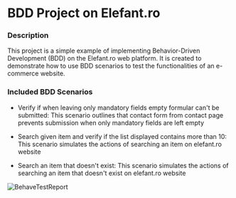 # BDD Project on Elefant.ro

### Description
  This project is a simple example of implementing Behavior-Driven Development (BDD) on the Elefant.ro web platform. It is created to demonstrate how to use BDD scenarios to test the functionalities of an e-commerce website.

### Included BDD Scenarios
  - Verify if when leaving only mandatory fields empty formular can't be submitted: This scenario outlines that contact form from contact page prevents submission when only mandatory fields are left empty 

  - Search given item and verify if the list displayed contains more than 10: This scenario simulates the actions of searching an item on elefant.ro website

  - Search an item that doesn't exist: This scenario simulates the actions of searching an item that doesn't exist on elefant.ro website




![BehaveTestReport](https://github.com/Andrada2192/BDD_PROJECT_Elefant/blob/main/BehaveTestReport.jfif)  


